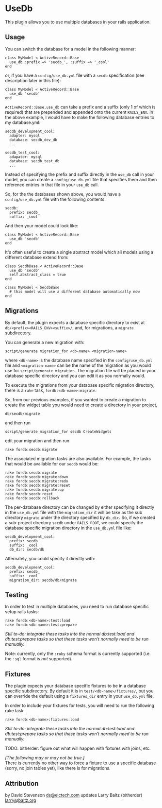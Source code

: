 UseDb
=====

This plugin allows you to use multiple databases in your rails application.  


Usage
-----

You can switch the database for a model in the following manner:

    class MyModel < ActiveRecord::Base
      use_db :prefix => 'secdb_', :suffix => '_cool'
    end

or, if you have a `config/use_db.yml` file with a `secdb` specification (see
description later in this file): 

    class MyModel < ActiveRecord::Base
      use_db 'secdb'
    end


`ActiveRecord::Base.use_db` can take a prefix and a suffix (only 1 of which is
required) that are prepended and appended onto the current `RAILS_ENV`. In
the above example, I would have to make the following database entries to my
database.yml:

    secdb_development_cool:
      adapter: mysql
      database: secdb_dev_db
      ...

    secdb_test_cool:
      adapater: mysql
      database: secdb_test_db
      ...

Instead of specifying the prefix and suffix directly in the `use_db` call in
your model, you can create a `config/use_db.yml` file that specifies them and
then reference entries in that file in your `use_db` call.

So, for the the databases shown above, you would have a `config/use_db.yml`
file with the following contents:

    secdb:
      prefix: secdb_
      suffix: _cool

And then your model could look like:

    class MyModel < ActiveRecord::Base
      use_db 'secdb'
    end

It's often useful to create a single abstract model which all models using a
different database extend from:

    class SecdbBase < ActiveRecord::Base
      use_db 'secdb'
      self.abstract_class = true
    end

    class MyModel < SecdbBase
      # this model will use a different database automatically now
    end


Migrations
----------

By default, the plugin expects a database specific directory to exist at
`db/<prefix><RAILS_ENV><suffix>/`, and, for migrations, a `migrate` 
subdirectory.

You can generate a new migration with:

    script/generate migration_for <db-name> <migration-name>

where `<db-name>` is the database name specified in the `config/use_db.yml`
file and `<migration-name>` can be the name of the migration as you would use
for `script/generate migration`. The migration file will be placed in your
database specific directory and you can edit it as you normally would.

To execute the migrations from your database specific migration directory, 
there is a `rake` task, `fordb:<db-name>:migrate`.

So, from our previous examples, if you wanted to create a migration to create
the widget table you would need to create a directory in your
project, 

    db/secdb/migrate

and then run 

    script/generate migration_for secdb CreateWidgets

edit your migration and then run

    rake fordb:secdb:migrate

The associated migration tasks are also available.  For example, the tasks
that would be available for our `secdb` would be:

    rake fordb:secdb:migrate
    rake fordb:secdb:migrate:down
    rake fordb:secdb:migrate:redo
    rake fordb:secdb:migrate:reset
    rake fordb:secdb:migrate:up
    rake fordb:secdb:reset
    rake fordb:secdb:rollback

The per-database directory can be changed by either specifying it directly
in the `use_db.yml` file with the `migration_dir` it will be take as the
sub directory `migrate` under the directory specified by `db_dir`.  So,
if we created a sub-project directory `secdb` under `RAILS_ROOT`, we could 
specify the database specific migration directory in the `use_db.yml` file
like:

    secdb_development_cool:
      prefix: secdb_
      suffix: _cool
      db_dir: secdb/db

Alternately, you could specify it directly with:

    secdb_development_cool:
      prefix: secdb_
      suffix: _cool
      migration_dir: secdb/db/migrate


Testing
-------

In order to test in multiple databases, you need to run database specific
setup rails tasks:

    rake fordb:<db-name>:test:load
    rake fordb:<db-name>:test:prepare

_Still to-do: integrate these tasks into the normal db:test:load and
db:test:prepare tasks so that these tasks won't normally need to be run
manually._

Note: currently, only the `:ruby` schema format is currently supported (i.e.
the `:sql` format is _not_ supported).

Fixtures
--------

The plugin expects your database specific fixtures to be in a database
specific subdirectory. By default it is in `test/<db-name>/fixtures/`,
but you can override the default using a `fixtures_dir` entry in your
`use_db.yml` file.

In order to include your fixtures for tests, you will need to run the
following rake task:

    rake fordb:<db-name>:fixtures:load

_Still to-do: integrate these tasks into the normal db:test:load and
db:test:prepare tasks so that these tasks won't normally need to be run
manually._

TODO: bitherder: figure out what will happen with fixtures with joins, etc.

_[The following may or may not be true.]_  
There is currently no other way to
force a fixture to use a specific database (sorry, no join tables yet), like
there is for migrations.


Attribution
-----------

by David Stevenson <ds@elctech.com>
updates Larry Baltz (bitherder) <larry@baltz.org>
